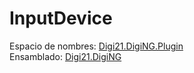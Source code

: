 # InputDevice

Espacio de nombres: [Digi21.DigiNG.Plugin](../../)  
Ensamblado: [Digi21.DigiNG](../../../digi21.diging/)



